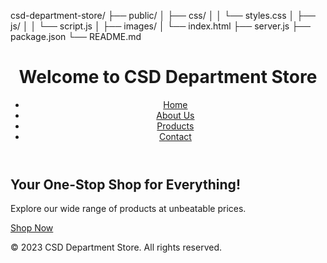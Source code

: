 csd-department-store/
   ├── public/
   │   ├── css/
   │   │   └── styles.css
   │   ├── js/
   │   │   └── script.js
   │   ├── images/
   │   └── index.html
   ├── server.js
   ├── package.json
   └── README.md
   <!DOCTYPE html>
   <html lang="en">
   <head>
       <meta charset="UTF-8">
       <meta name="viewport" content="width=device-width, initial-scale=1.0">
       <title>CSD Department Store</title>
       <link rel="stylesheet" href="css/styles.css">
   </head>
   <body>
       <header>
           <h1>Welcome to CSD Department Store</h1>
           <nav>
               <ul>
                   <li><a href="/">Home</a></li>
                   <li><a href="/about">About Us</a></li>
                   <li><a href="/products">Products</a></li>
                   <li><a href="/contact">Contact</a></li>
               </ul>
           </nav>
       </header>
       <main>
           <section class="hero">
               <h2>Your One-Stop Shop for Everything!</h2>
               <p>Explore our wide range of products at unbeatable prices.</p>
               <a href="/products" class="btn">Shop Now</a>
           </section>
       </main>
       <footer>
           <p>&copy; 2023 CSD Department Store. All rights reserved.</p>
       </footer>
       <script src="js/script.js"></script>
   </body>
   </html>

